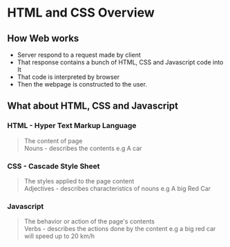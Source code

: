 # HTML and CSS Overview

## How Web works
- Server respond to a request made by client
- That response contains a bunch of HTML, CSS and Javascript code into It
- That code is interpreted by browser
- Then the webpage is constructed to the user.

## What about HTML, CSS and Javascript

### HTML - Hyper Text Markup Language
> The content of page <br>
> Nouns - describes the contents e.g A car
### CSS - Cascade Style Sheet
> The styles applied to the page content<br>
> Adjectives - describes characteristics of nouns e.g A big Red Car
### Javascript
> The behavior or action of the page's contents<br>
> Verbs - describes the actions done by the content e.g a big red car will speed up to 20 km/h